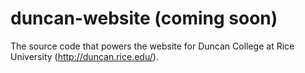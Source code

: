 duncan-website (coming soon)
==============

The source code that powers the website for Duncan College at Rice University (http://duncan.rice.edu/).
